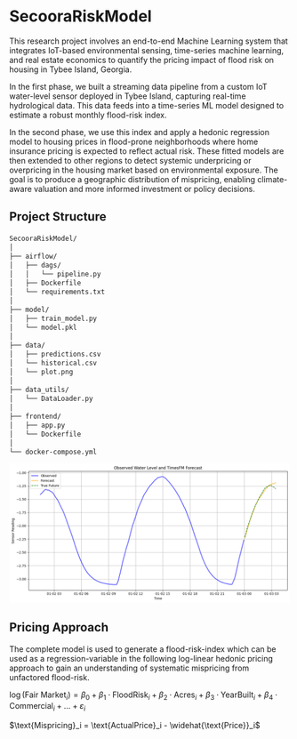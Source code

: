 # SecooraRiskModel
This research project involves an end-to-end Machine Learning system that integrates IoT-based environmental sensing, time-series machine learning, and real estate economics to quantify the pricing impact of flood risk on housing in Tybee Island, Georgia.

In the first phase, we built a streaming data pipeline from a custom IoT water-level sensor deployed in Tybee Island, capturing real-time hydrological data. This data feeds into a time-series ML model designed to estimate a robust monthly flood-risk index.

In the second phase, we use this index and apply a hedonic regression model to housing prices in flood-prone neighborhoods where home insurance pricing is expected to reflect actual risk. These fitted models are then extended to other regions to detect systemic underpricing or overpricing in the housing market based on environmental exposure. The goal is to produce a geographic distribution of mispricing, enabling climate-aware valuation and more informed investment or policy decisions.

## Project Structure

```
SecooraRiskModel/
│
├── airflow/
│   ├── dags/
│   │   └── pipeline.py
│   ├── Dockerfile
│   └── requirements.txt
│
├── model/
│   ├── train_model.py
│   └── model.pkl
│
├── data/                   
│   ├── predictions.csv
│   └── historical.csv
│   └── plot.png
│
├── data_utils/                   
│   └── DataLoader.py
│
├── frontend/
│   ├── app.py
│   └── Dockerfile
│
└── docker-compose.yml

```

![Flood Risk Forecast Plot](resources/forecast.png)

## Pricing Approach 

The complete model is used to generate a flood-risk-index which can be used as a regression-variable in the following log-linear hedonic pricing approach to gain an understanding of systematic mispricing from unfactored flood-risk.

$\log(\text{Fair Market}_i) = \beta_0 + \beta_1 \cdot \text{FloodRisk}_i + \beta_2 \cdot \text{Acres}_i + \beta_3 \cdot \text{YearBuilt}_i + \beta_4 \cdot \text{Commercial}_i + \dots + \varepsilon_i$

$\text{Mispricing}_i = \text{ActualPrice}_i - \widehat{\text{Price}}_i$
